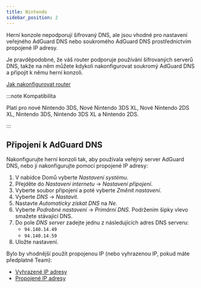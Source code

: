 ```yaml
---
title: Nintendo
sidebar_position: 2
---
```


Herní konzole nepodporují šifrovaný DNS, ale jsou vhodné pro nastavení veřejného AdGuard DNS nebo soukromého AdGuard DNS prostřednictvím propojené IP adresy.

Je pravděpodobné, že váš router podporuje používání šifrovaných serverů DNS, takže na něm můžete kdykoli nakonfigurovat soukromý AdGuard DNS a připojit k němu herní konzoli.

[Jak nakonfigurovat router](/private-dns/connect-devices/routers/routers.md)

:::note Kompatibilita

Platí pro nové Nintendo 3DS, Nové Nintendo 3DS XL, Nové Nintendo 2DS XL, Nintendo 3DS, Nintendo 3DS XL a Nintendo 2DS.

:::

## Připojení k AdGuard DNS

Nakonfigurujte herní konzoli tak, aby používala veřejný server AdGuard DNS, nebo ji nakonfigurujte pomocí propojené IP adresy:

1. V nabídce Domů vyberte _Nastavení systému_.
2. Přejděte do _Nastavení internetu_ → _Nastavení připojení_.
3. Vyberte soubor připojení a poté vyberte _Změnit nastavení_.
4. Vyberte _DNS_ → _Nastavit_.
5. Nastavte _Automaticky získat DNS_ na _Ne_.
6. Vyberte _Podrobné nastavení_ → _Primární DNS_. Podržením šipky vlevo smažete stávající DNS.
7. Do pole _DNS server_ zadejte jednu z následujících adres DNS serveru:
   - `94.140.14.49`
   - `94.140.14.59`
8. Uložte nastavení.

Bylo by vhodnější použít propojenou IP (nebo vyhrazenou IP, pokud máte předplatné Team):

- [Vyhrazené IP adresy](/private-dns/connect-devices/other-options/dedicated-ip.md)
- [Propojené IP adresy](/private-dns/connect-devices/other-options/linked-ip.md)
